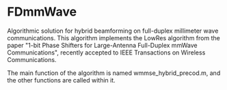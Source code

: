 # FDmmWave
Algorithmic solution for hybrid beamforming on full-duplex millimeter wave communications. This algorithm implements the LowRes algorithm from the paper "1-bit Phase Shifters for Large-Antenna Full-Duplex mmWave Communications", recently accepted to IEEE Transactions on Wireless Communications.

The main function of the algorithm is named wmmse_hybrid_precod.m, and the other functions are called within it.
